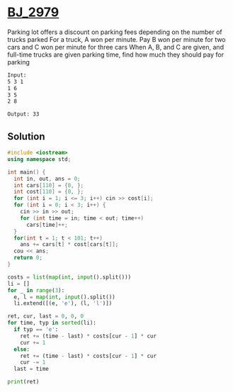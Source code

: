 # [BJ_2979](https://acmicpc.net/problem/2979)

Parking lot offers a discount on parking fees depending on the number of trucks parked
For a truck, A won per minute. Pay B won per minute for two cars and C won per minute for three cars
When A, B, and C are given, and full-time trucks are given parking time, find how much they should pay for parking

```txt
Input:
5 3 1
1 6
3 5
2 8

Output: 33
```

## Solution

```cpp
#include <iostream>
using namespace std;

int main() {
  int in, out, ans = 0;
  int cars[110] = {0, };
  int cost[110] = {0, };
  for (int i = 1; i <= 3; i++) cin >> cost[i];
  for (int i = 0; i < 3; i++) {
    cin >> in >> out;
    for (int time = in; time < out; time++)
      cars[time]++;
  }
  for(int t = 1; t < 101; t++)
    ans += cars[t] * cost[cars[t]];
  cou << ans;
  return 0;
}
```

```py
costs = list(map(int, input().split()))
li = []
for _ in range(3):
  e, l = map(int, input().split())
  li.extend([(e, 'e'), (l, 'l')])

ret, cur, last = 0, 0, 0
for time, typ in sorted(li):
  if typ == 'e':
    ret += (time - last) * costs[cur - 1] * cur
    cur += 1
  else:
    ret += (time - last) * costs[cur - 1] * cur
    cur -= 1
  last = time

print(ret)
```
